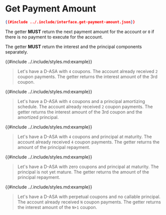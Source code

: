 # Get Payment Amount

```json
{{#include ../.include/interface.get-payment-amount.json}}
```

The getter **MUST** return the next payment amount for the account or `0` if there
is no payment to execute for the account.

The getter **MUST** return the interest and the principal components separately.

{{#include ../.include/styles.md:example}}
> Let's have a D-ASA with `4` coupons. The account already received `2` coupon payments.
> The getter returns the interest amount of the 3rd coupon.

{{#include ../.include/styles.md:example}}
> Let's have a D-ASA with `4` coupons and a principal amortizing schedule. The account
> already received `2` coupon payments. The getter returns the interest amount of
> the 3rd coupon and the amortized principal.

{{#include ../.include/styles.md:example}}
> Let's have a D-ASA with `4` coupons and principal at maturity. The account already
> received `4` coupon payments. The getter returns the amount of the principal repayment.

{{#include ../.include/styles.md:example}}
> Let's have a D-ASA with zero coupons and principal at maturity. The principal
> is not yet mature. The getter returns the amount of the principal repayment.

{{#include ../.include/styles.md:example}}
> Let's have a D-ASA with perpetual coupons and no callable principal. The account
> already received `N` coupon payments. The getter returns the interest amount of
> the `N+1` coupon.
